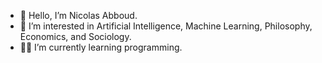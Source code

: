 - 👋 Hello, I’m Nicolas Abboud.
- 👀 I’m interested in Artificial Intelligence, Machine Learning, Philosophy, Economics, and Sociology.
- 👨‍💻 I’m currently learning programming.

<!---
NicolasAbboud/NicolasAbboud is a ✨ special ✨ repository because its `README.md` (this file) appears on your GitHub profile.
You can click the Preview link to take a look at your changes.
--->
